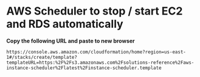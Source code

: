 # AWS Scheduler to stop / start EC2 and RDS automatically

**Copy the following URL and paste to new browser**

`https://console.aws.amazon.com/cloudformation/home?region=us-east-1#/stacks/create/template?templateURL=https:%2F%2Fs3.amazonaws.com%2Fsolutions-reference%2Faws-instance-scheduler%2Flatest%2Finstance-scheduler.template`

</hr>